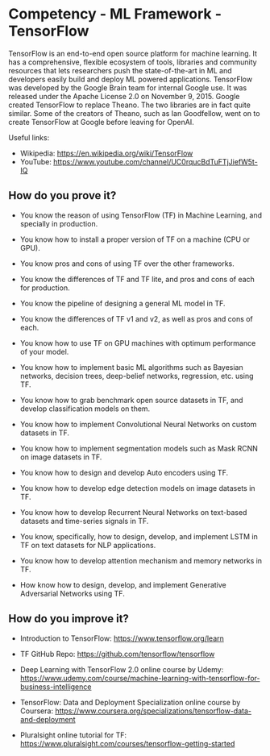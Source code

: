 # Competency - ML Framework - TensorFlow

TensorFlow is an end-to-end open source platform for machine learning. It has a comprehensive, flexible ecosystem of tools, libraries and community resources that lets researchers push the state-of-the-art in ML and developers easily build and deploy ML powered applications. TensorFlow was developed by the Google Brain team for internal Google use. It was released under the Apache License 2.0 on November 9, 2015. Google created TensorFlow to replace Theano. The two libraries are in fact quite similar. Some of the creators of Theano, such as Ian Goodfellow, went on to create TensorFlow at Google before leaving for OpenAI.

Useful links:
- Wikipedia: https://en.wikipedia.org/wiki/TensorFlow
- YouTube: https://www.youtube.com/channel/UC0rqucBdTuFTjJiefW5t-IQ

## How do you prove it?

- You know the reason of using TensorFlow (TF) in Machine Learning, and specially in production.

- You know how to install a proper version of TF on a machine (CPU or GPU).

- You know pros and cons of using TF over the other frameworks.

- You know the differences of TF and TF lite, and pros and cons of each for production.

- You know the pipeline of designing a general ML model in TF.

- You know the differences of TF v1 and v2, as well as pros and cons of each.

- You know how to use TF on GPU machines with optimum performance of your model.

- You know how to implement basic ML algorithms such as Bayesian networks, decision trees, deep-belief networks, regression, etc. using TF.

- You know how to grab benchmark open source datasets in TF, and develop classification models on them.

- You know how to implement Convolutional Neural Networks on custom datasets in TF.

- You know how to implement segmentation models such as Mask RCNN on image datasets in TF.

- You know how to design and develop Auto encoders using TF.

- You know how to develop edge detection models on image datasets in TF.

- You know how to develop Recurrent Neural Networks on text-based datasets and time-series signals in TF.

- You know, specifically, how to design, develop, and implement LSTM in TF on text datasets for NLP applications.

- You know how to develop attention mechanism and memory networks in TF.

- How know how to design, develop, and implement Generative Adversarial Networks using TF.

## How do you improve it?

- Introduction to TensorFlow: https://www.tensorflow.org/learn

- TF GitHub Repo: https://github.com/tensorflow/tensorflow

- Deep Learning with TensorFlow 2.0 online course by Udemy: https://www.udemy.com/course/machine-learning-with-tensorflow-for-business-intelligence

- TensorFlow: Data and Deployment Specialization online course by Coursera: https://www.coursera.org/specializations/tensorflow-data-and-deployment

- Pluralsight online tutorial for TF: https://www.pluralsight.com/courses/tensorflow-getting-started
